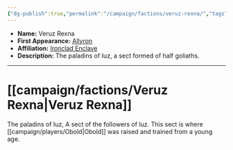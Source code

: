 ```yaml
---
{"dg-publish":true,"permalink":"/campaign/factions/veruz-rexna/","tags":["faction"],"noteIcon":"","created":"2025-10-26T10:09:45.842-07:00","updated":"2025-10-27T16:34:09.653-07:00"}
---
```



<p><span><ul>
<li dir="auto"><strong>Name:</strong> Veruz Rexna</li>
<li dir="auto"><strong>First Appearance:</strong> <a data-tooltip-position="top" aria-label="campaign/locations/Allyron.md" data-href="campaign/locations/Allyron.md" href="campaign/locations/Allyron.md" class="internal-link" target="_blank" rel="noopener nofollow">Allyron</a></li>
<li dir="auto"><strong>Affiliation:</strong> <a data-tooltip-position="top" aria-label="campaign/factions/Ironclad Enclave.md" data-href="campaign/factions/Ironclad Enclave.md" href="campaign/factions/Ironclad Enclave.md" class="internal-link" target="_blank" rel="noopener nofollow">Ironclad Enclave</a></li>
<li dir="auto"><strong>Description:</strong> The paladins of Iuz, a sect formed of half goliaths.</li>
</ul></span></p>

---

# [[campaign/factions/Veruz Rexna\|Veruz Rexna]]
The paladins of Iuz, A sect of the followers of Iuz. This sect is where [[campaign/players/Obold\|Obold]] was raised and trained from a young age. 